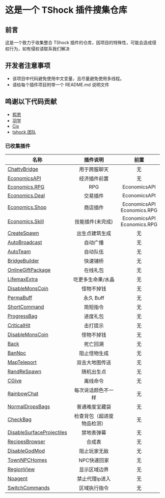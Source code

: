 # 这是一个 TShock 插件搜集仓库

## 前言

这是一个致力于收集整合 TShock 插件的仓库，因项目的特殊性，可能会造成侵权行为，如有侵权请联系我们解决

## 开发者注意事项

- 该项目中代码避免使用中文变量，且尽量避免使用多线程。
- 请给每个插件项目附带一个 README.md 说明文件

## 鸣谢以下代码贡献

- [熙恩](https://github.com/THEXN)
- [羽学](https://github.com/1242509682)
- [Cjx](https://github.com/FHTXcjx8848)
- [tshock 团队](https://github.com/Pryaxis/TShock)

### 已收集插件

| 名称                                                                                                 |      插件说明      |             前置              |
| ---------------------------------------------------------------------------------------------------- | :----------------: | :---------------------------: |
| [ChattyBridge](ChattyBridge/README.md)           |    用于跨服聊天    |              无               |
| [EconomicsAPI](https://github.com/Controllerdestiny/TShockPlugin/tree/master/EconomicsAPI)           |    经济插件前置    |              无               |
| [Economics.RPG](https://github.com/Controllerdestiny/TShockPlugin/tree/master/Economics.RPG)         |        RPG         |         EconomicsAPI          |
| [Economics.Deal](https://github.com/Controllerdestiny/TShockPlugin/tree/master/Economics.RPG)        |      交易插件      |         EconomicsAPI          |
| [Economics.Shop](https://github.com/Controllerdestiny/TShockPlugin/tree/master/Economics.Shop)       |      商店插件      | EconomicsAPI<br>Economics.RPG |
| [Economics.Skill](https://github.com/Controllerdestiny/TShockPlugin/tree/master/Economics.Skill)     |  技能插件(未完成)  | EconomicsAPI<br>Economics.RPG |
| [CreateSpawn](https://github.com/Controllerdestiny/TShockPlugin/tree/master/CreateSpawn)             |   出生点建筑生成   |              无               |
| [AutoBroadcast](https://github.com/Controllerdestiny/TShockPlugin/tree/master/AutoBroadcast)         |      自动广播      |              无               |
| [AutoTeam](https://github.com/Controllerdestiny/TShockPlugin/tree/master/AutoTeam)                   |      自动队伍      |              无               |
| [BridgeBuilder](https://github.com/Controllerdestiny/TShockPlugin/tree/master/BridgeBuilder)         |      快速铺桥      |              无               |
| [OnlineGiftPackage](https://github.com/Controllerdestiny/TShockPlugin/tree/master/OnlineGiftPackage) |      在线礼包      |              无               |
| [LifemaxExtra](https://github.com/Controllerdestiny/TShockPlugin/tree/master/LifemaxExtra)           | 吃更多生命果/水晶  |              无               |
| [DisableMonsCoin](https://github.com/Controllerdestiny/TShockPlugin/tree/master/DisableMonsCoin)     |     怪物不掉钱     |              无               |
| [PermaBuff](https://github.com/Controllerdestiny/TShockPlugin/tree/master/PermaBuff)                 |     永久 Buff      |              无               |
| [ShortCommand](https://github.com/Controllerdestiny/TShockPlugin/tree/master/ShortCommand)           |      简短指令      |              无               |
| [ProgressBag](https://github.com/Controllerdestiny/TShockPlugin/tree/master/ProgressBag)             |      进度礼包      |              无               |
| [CriticalHit](https://github.com/Controllerdestiny/TShockPlugin/tree/master/CriticalHit)             |      击打提示      |              无               |
| [DisableMonsCoin](https://github.com/Controllerdestiny/TShockPlugin/tree/master/DisableMonsCoin)     |     怪物不掉钱     |              无               |
| [Back](https://github.com/Controllerdestiny/TShockPlugin/tree/master/Back)                           |      死亡回溯      |              无               |
| [BanNpc](https://github.com/Controllerdestiny/TShockPlugin/tree/master/BanNpc)                       |    阻止怪物生成    |              无               |
| [MapTeleport](https://github.com/Controllerdestiny/TShockPlugin/tree/master/MapTp)                   |   双击大地图传送   |              无               |
| [RandReSpawn](https://github.com/Controllerdestiny/TShockPlugin/tree/master/RandRespawn)             |     随机出生点     |              无               |
| [CGive](https://github.com/Controllerdestiny/TShockPlugin/tree/master/CGive)                         |      离线命令      |              无               |
| [RainbowChat](https://github.com/Controllerdestiny/TShockPlugin/tree/master/RainbowChat)             | 每次说话颜色不一样 |              无               |
| [NormalDropsBags](https://github.com/Controllerdestiny/TShockPlugin/tree/master/NormalDropsBags)     |   普通难度宝藏袋   |              无               |
| [CheckBag](https://github.com/Controllerdestiny/TShockPlugin/tree/master/CheckBag)                   | 检查背包（超进度物品检测） |              无        |
| [DisableSurfaceProjectiles](https://github.com/Controllerdestiny/TShockPlugin/tree/master/DisableSurfaceProjectiles)      |  禁地表弹幕   |      无       |
| [RecipesBrowser](https://github.com/Controllerdestiny/TShockPlugin/tree/master/RecipesBrowser)        |      合成表       |              无               |
| [DisableGodMod](https://github.com/Controllerdestiny/TShockPlugin/tree/master/DisableGodMod)          |   阻止玩家无敌    |              无               |
| [TownNPCHomes](https://github.com/Controllerdestiny/TShockPlugin/tree/master/TownNPCHomes)            |     NPC快速回家   |              无               |
| [RegionView](https://github.com/Controllerdestiny/TShockPlugin/tree/master/RegionView)                |    显示区域边界   |              无               |
| [Noagent](https://github.com/Controllerdestiny/TShockPlugin/tree/master/Noagent)                      |   禁止代理ip进入  |              无               |
| [SwitchCommands](https://github.com/Controllerdestiny/TShockPlugin/tree/master/SwitchCommands)                      |   区域执行指令  |              无               |
